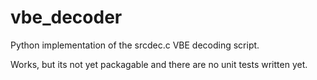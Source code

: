 vbe_decoder
====

Python implementation of the srcdec.c VBE decoding script.

Works, but its not yet packagable and there are no unit tests written yet.